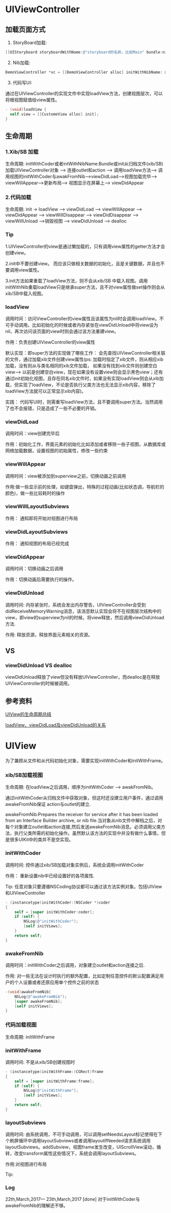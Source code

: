 # UIViewController

## 加载页面方式

1) StoryBoard加载:

```objective-c
[[UIStoryboard storyboardWithName:@"storyboard的名称，比如Main" bundle:nil] instantiateViewControllerWithIdentifier:@"在storyboard中设置视图控制器的StoryboardID"];
```

2) Nib加载:

```objective-c
DemoViewController *vc = [[DemoViewController alloc] initWithNibName: @"" bundle: nil];
```

3) 代码写UI:

通过在UIViewController的实现文件中实现loadView方法，创建视图层次，可以将根视图赋值给view属性。

```objective-c
- (void)loadView {
  self.view = [[CustomeView alloc] init];
}
```

## 生命周期

### 1.Xib/SB 加载

生命周期: initWithCoder或者intWithNibName:Bundle或init从归档文件(xib/SB)加载UIViewController对象 —> 连接outlet和action —> 调用loadView方法—> 调用视图的initWithCoder与awakFromNib—>viewDidLoad—>视图加载完毕—> viewWillAppear—>更新布局—> 视图显示在屏幕上—> viewDidAppear

### 2.代码加载

生命周期: init -> loadView —> viewDidLoad —> viewWillAppear —> viewDidAppear —> viewWillDisappear —> viewDidDisappear —> viewWillUnload —>销毁视图 —>  viewDidUnload —> dealloc



### Tip

1.UIViewController的view是通过懒加载的，只有调用view属性的getter方法才会创建view。

2.init中不要创建view。 而应该只做相关数据的初始化，且是关键数据，并且也不要调用view属性。

3.init方法如果重载了loadView方法，则不会从xib/SB 中载入视图。调用initWithNib重载loadView只是继承super方法，且不对view属性做set操作则会从xib/SB中载入视图。

### loadView

调用时间：访问ViewController的view属性且该属性为nil时会调用loadView。不可手动调用。比如初始化的时候或者内存紧张在viewDidUnload中将view设为nil，再次访问该页面的view时则会通过该方法重建view。

作用：负责创建UIViewController的view属性

默认实现：即super方法的实现做了哪些工作： 会先查找UIViewController相关联的文件，通过加载xib文件创建view属性(ps: 加载时指定了xib文件，则从相应xib加载，没有则从与类名相同的xib文件加载， 如果没有找到xib文件则创建空白view—> 以前是创建空白view，现在如果没有设置view则会显示黑色view；还有通过init初始化视图，且存在同名xib文件时，如果没有实现loadView则会从xib加载，但实现了loadView，不论是否执行父类方法也无法显示xib内容，移除了loadView方法就可以正常显示xib内容)。

实践： 代码写UI时，则需重写loadView方法，且不要调用super方法。当然调用了也不会报错，只是造成了一些不必要的开销。

### viewDidLoad

调用时间：view创建完毕后

作用：初始化工作，界面元素的初始化比如添加或者移除一些子视图，从数据库或网络加载数据，设置视图的初始属性，修改一些约束

### viewWillAppear

 调用时间：view被添加到superview之前，切换动画之前调用

作用:做一些显示前的处理，如键盘弹出，特殊的过程动画(比如状态调，导航栏的颜色)，做一些比较耗时的操作



### viewWillLayoutSubviews

作用： 通知即将开始对视图进行布局

### viewDidLayoutSubviews

作用： 通知视图的布局已经完成

### viewDidAppear

调用时间：切换动画之后调用

作用：切换动画后需要执行的操作。

 

### viewDidUnload

调用时间: 内存紧张时，系统会发出内存警告，UIViewController会受到didReceiveMemoryWarning消息，该消息默认实现会将不在视图层次结构中的view，即view的superview为nil的时候，将view释放，然后调用viewDidUnload方法.

作用: 释放资源，释放界面元素相关的资源。







## VS

### viewDidUnload VS dealloc

viewDidUnload释放了view但没有释放UIViewController，而dealloc是在释放UIViewController的时候被调用。



## 参考资料

[UIView的生命周期总结](https://bestswifter.com/uiviewlifetime/)

[loadView、viewDidLoad及viewDidUnload的关系](http://www.cnblogs.com/mjios/archive/2013/02/26/2933667.html)



# UIView

为了兼顾从文件和从代码初始化对象，需要实现initWithCoder和initWithFrame。

### xib/SB加载视图

生命周期: 在loadView之后调用，顺序为initWithCoder —> awakFromNib。

通过initWithCoder从归档文件中获取对象，但这时还没建立用户事件，通过调用awakeFromNib保证 action与outlet的建立.

awakeFromNib:Prepares the receiver for service after it has been loaded from an Interface Builder archive, or nib file.当对象从nib文件中解档之后，对每个对象建立outlet和action连接,然后发送awakeFromNib消息。必须调用父类方法，执行父类所需的初始化操作。虽然默认该方法的实现中并没有做什么事情，但是很多UIKit中的类并不是空实现。

### initWithCoder

调用时间: 控件通过xib/SB加载对象实例后，系统会调用initWithCoder

作用： 重新设置nib中已经设置好的各项属性.

Tip: 任意对象只要遵循NSCoding协议都可以通过该方法实例对象。包括UIView和UIViewController

```objective-c
- (instancetype)initWithCoder:(NSCoder *)coder
{
    self = [super initWithCoder:coder];
    if (self) {
        NSLog(@"initWithCoder");
        [self initViews];
    }
    return self;
}
```

### awakeFromNib

调用时间：initWithCoder之后调用，对象建立outlet和action连接之后.

作用: 对一些无法在设计时执行的额外配置，比如定制任意控件的默认配置满足用户的个人设置或者还原应用单个控件之前的状态

```objective-c
-(void)awakeFromNib{
    NSLog(@"awakeFromNib");
    [super awakeFromNib];
    [self initViews];    
}
```



### 代码加载视图

生命周期: initWithFrame

### initWithFrame

调用时间: 不是从xib/SB创建视图时

```objective-c
- (instancetype)initWithFrame:(CGRect)frame
{
    self = [super initWithFrame:frame];
    if (self) {
        NSLog(@"initWithFrame");
        [self initViews];
    }
    return self;
}
```



### layoutSubviews

调用时间: 由系统调用，不可手动调用，可以调用setNeedsLayout标记使得在下个刷屏循环中调用layoutSubviews或者调用layoutIfNeeded请求系统调用layoutSubviews。addSubview，视图frame发生改变，UIScrollView滚动，循转，改变transform属性这些情况下，系统会调用layoutSubviews。

作用:对视图进行布局

Tip: 





### Log

22th,March,2017— 23th,March,2017 [done] 对于initWithCoder与awakeFromNib的理解还不够。
